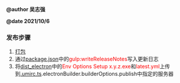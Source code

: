 **@author 吴志强**

**@date 2021/10/6**

### 发布步骤

1. [打包](打包.md)
2. 通过[package.json](../package.json)中的<font color='red'>gulp:writeReleaseNotes</font>写入更新日志
3. 将[dist_electron](../dist_electron)中的<font color='red'>Env Options Setup x.y.z.exe</font>和<font color='red'>latest.yml</font>上传到[.umirc.ts](../.umirc.ts).electronBuilder.builderOptions.publish中指定的服务器
